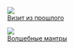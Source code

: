 ![](/books/prose_rus_classic/Жанна%20Ивановна%20Светлова/Визит%20из%20прошлого.jpg)  
[Визит из прошлого](/books/prose_rus_classic/Жанна%20Ивановна%20Светлова/Визит%20из%20прошлого)

![](/books/prose_rus_classic/Жанна%20Ивановна%20Светлова/Волшебные%20мантры.jpg)  
[Волшебные мантры](/books/prose_rus_classic/Жанна%20Ивановна%20Светлова/Волшебные%20мантры)
